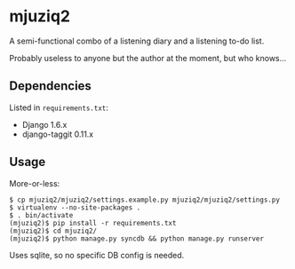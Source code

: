 mjuziq2
=======

A semi-functional combo of a listening diary and a listening to-do list.

Probably useless to anyone but the author at the moment, but who knows...

Dependencies
------------

Listed in `requirements.txt`:

  * Django 1.6.x
  * django-taggit 0.11.x

Usage
-----

More-or-less:

    $ cp mjuziq2/mjuziq2/settings.example.py mjuziq2/mjuziq2/settings.py
    $ virtualenv --no-site-packages .
    $ . bin/activate
    (mjuziq2)$ pip install -r requirements.txt
    (mjuziq2)$ cd mjuziq2/
    (mjuziq2)$ python manage.py syncdb && python manage.py runserver

Uses sqlite, so no specific DB config is needed.
